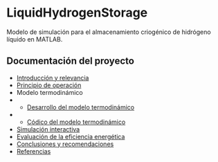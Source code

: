 # LiquidHydrogenStorage
Modelo de simulación para el almacenamiento criogénico de hidrógeno líquido en MATLAB.

## Documentación del proyecto
- [Introducción y relevancia](docs/introduccion.md)
- [Principio de operación](docs/principio_operacion.md)
- Modelo termodinámico
- - [Desarrollo del modelo termodinámico](docs/modelo_termodinamico.md)
- - [Códico del modelo termodinámico](scripts/modelo_termodinamico.md)
- [Simulación interactiva](scripts/simulacion_interactiva.md)
- [Evaluación de la eficiencia energética](scripts/evaluacion_eficiencia.md)
- [Conclusiones y recomendaciones](docs/conclusiones.md)
- [Referencias](docs/referencias.md)

